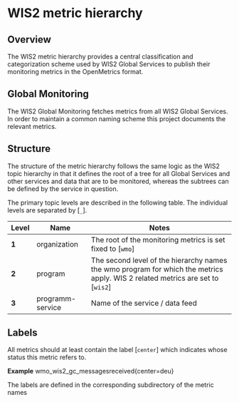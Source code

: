 # WIS2 metric hierarchy

## Overview

The WIS2 metric hierarchy provides a central classification and categorization scheme used by WIS2 Global Services to publish their monitoring metrics in the OpenMetrics format.

## Global Monitoring

The WIS2 Global Monitoring fetches metrics from all WIS2 Global Services. In order to maintain a common naming scheme this project documents the relevant metrics.

## Structure

The structure of the metric hierarchy follows the same logic as the WIS2 topic hierarchy in that it defines the root of a tree for all Global Services and other services and data that are to be monitored, whereas the subtrees can be defined by the service in question.

The primary topic levels are described in the following table. The individual levels are separated by [`_`].

| **Level** | **Name** | **Notes** |
| --- | --- | --- |
| **1** | organization | The root of the monitoring metrics is set fixed to [`wmo`] |
| **2** | program | The second level of the hierarchy names the wmo program for which the metrics apply. WIS 2 related metrics are set to [`wis2`] |
| **3** | programm-service | Name of the service / data feed |

## Labels

All metrics should at least contain the label [`center`] which indicates whose status this metric refers to. 

**Example** wmo\_wis2\_gc\_messagesreceived\{center=deu\}

The labels are defined in the corresponding subdirectory of the metric names
